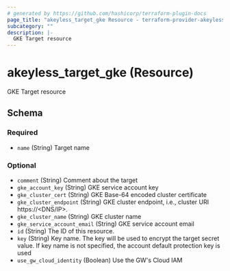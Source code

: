 ```yaml
---
# generated by https://github.com/hashicorp/terraform-plugin-docs
page_title: "akeyless_target_gke Resource - terraform-provider-akeyless"
subcategory: ""
description: |-
  GKE Target resource
---
```


# akeyless_target_gke (Resource)

GKE Target resource



<!-- schema generated by tfplugindocs -->
## Schema

### Required

- `name` (String) Target name

### Optional

- `comment` (String) Comment about the target
- `gke_account_key` (String) GKE service account key
- `gke_cluster_cert` (String) GKE Base-64 encoded cluster certificate
- `gke_cluster_endpoint` (String) GKE cluster endpoint, i.e., cluster URI https://<DNS/IP>.
- `gke_cluster_name` (String) GKE cluster name
- `gke_service_account_email` (String) GKE service account email
- `id` (String) The ID of this resource.
- `key` (String) Key name. The key will be used to encrypt the target secret value. If key name is not specified, the account default protection key is used
- `use_gw_cloud_identity` (Boolean) Use the GW's Cloud IAM


